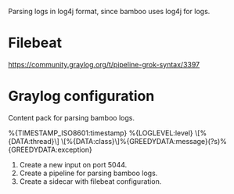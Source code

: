 Parsing logs in log4j format, since bamboo uses log4j for logs.

# Filebeat

https://community.graylog.org/t/pipeline-grok-syntax/3397

# Graylog configuration

Content pack for parsing bamboo logs.

%{TIMESTAMP_ISO8601:timestamp} %{LOGLEVEL:level} \\[%{DATA:thread}\\] \\[%{DATA:class}\\]%{GREEDYDATA:message}(?s)%{GREEDYDATA:exception}

1. Create a new input on port 5044.
2. Create a pipeline for parsing bamboo logs.
3. Create a sidecar with filebeat configuration.
